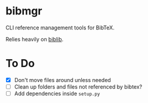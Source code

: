 # bibmgr

CLI reference management tools for BibTeX.

Relies heavily on [biblib](https://github.com/aclements/biblib).

# To Do

- [x] Don't move files around unless needed
- [ ] Clean up folders and files not referenced by bibtex?
- [ ] Add dependencies inside `setup.py`

